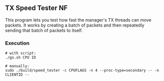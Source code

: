 ## TX Speed Tester NF

This program lets you test how fast the manager's TX threads can move packets. It works by creating a batch of packets and then repeatedly sending that batch of packets to itself.

### Execution
```
# with script:
./go.sh CPU ID

# manually:
sudo ./build/speed_tester -c CPUFLAGS -n 4 --proc-type=secondary -- -n CLIENTID -- 
```
